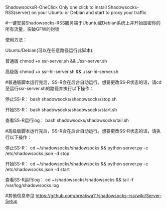 ShadowsocksR-OneClick
Only one click to install Shadowsocks-RSS(server) on your Ubuntu or Debian and start to proxy your traffic

#一键安装Shadowsocks-RSS服务端于Ubuntu或Debian系统上并开始加密你的所有流量，突破GFW的封锁

使用方法：

Ubuntu/Debian(可以在任意路径运行此脚本):

普通版
chmod +x ssr-server.sh && ./ssr-server.sh

高级版
chmod +x ssr-hi-server.sh && ./ssr-hi-server.sh

#普通版脚本运行完后，SS-R会在后台自动运行。想要更改SS-R状态的话，请cd至运行ssr-server.sh的路径并执行以下操作：

停止SS-R：
bash shadowsocks/shadowsocks/stop.sh

开始SS-R：
bash shadowsocks/shadowsocks/start.sh

查看SS-R运行log：
bash shadowsocks/shadowsocks/tail.sh

#高级版脚本运行完后，SS-R会在后台自动运行。想要更改SS-R状态的话，请执行以下操作：

停止SS-R：
cd ~/shadowsocks/shadowsocks && python server.py -c /etc/shadowsocks.json -d stop

开始SS-R：
cd ~/shadowsocks/shadowsocks && python server.py -c /etc/shadowsocks.json -d start

查看SS-R运行log：
cd ~/shadowsocks/shadowsocks && tail -f /var/log/shadowsocks.log

#其他信息参见
https://github.com/breakwa11/shadowsocks-rss/wiki/Server-Setup
